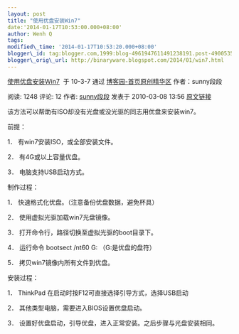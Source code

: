 ```yaml
--- 
layout: post 
title: "使用优盘安装Win7" 
date:'2014-01-17T10:53:00.000+08:00' 
author: Wenh Q
tags:
modified\_time: '2014-01-17T10:53:20.000+08:00' 
blogger\_id: tag:blogger.com,1999:blog-4961947611491238191.post-4900535695542493453
blogger\_orig\_url: http://binaryware.blogspot.com/2014/01/win7.html
---
```

[使用优盘安装Win7](http://www.cnblogs.com/sunnycoder/archive/2010/03/08/1680750.html)  于
10-3-7 通过 [博客园-首页原创精华区](http://www.cnblogs.com/)
作者：sunny段段



阅读: 1248 评论: 12 作者:
[sunny段段](http://www.cnblogs.com/sunnycoder/) 发表于 2010-03-08 13:56
[原文链接](http://www.cnblogs.com/sunnycoder/archive/2010/03/08/1680750.html)



该方法可以帮助有ISO却没有光盘或没光驱的同志用优盘来安装win7。



前提：



1． 有win7安装ISO，或全部安装文件。



2． 有4G或以上容量优盘。



3． 电脑支持USB启动方式。



制作过程：



1． 快速格式化优盘。（注意备份优盘数据，避免杯具）



2． 使用虚拟光驱加载win7光盘镜像。



3． 打开命令行，路径切换至虚拟光驱的boot目录下。



4． 运行命令 bootsect /nt60 G: （G:是优盘的盘符）



5． 拷贝win7镜像内所有文件到优盘。



安装过程：



1． ThinkPad 在启动时按F12可直接选择引导方式，选择USB启动



2． 其他类型电脑，需要进入BIOS设置优盘启动。



3． 设置好优盘启动，引导优盘，进入正常安装。之后步骤与光盘安装相同。

